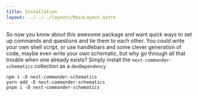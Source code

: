 ```yaml
---
title: Installation
layout: ../../../layouts/MainLayout.astro
---
```


So now you know about this awesome package and want quick ways to set up commands and questions and
tie them to each other. You could write your own shell script, or use handlebars and some clever
generation of code, maybe even write your own schematic, but why go through all that trouble when
one already exists? Simply install the `nest-commander-schematics` collection as a `devDependency`

```shell
npm i -D nest-commander-schematics
yarn add -D nest-commander-schematics
pnpm i -D nest-commander-schematics
```
